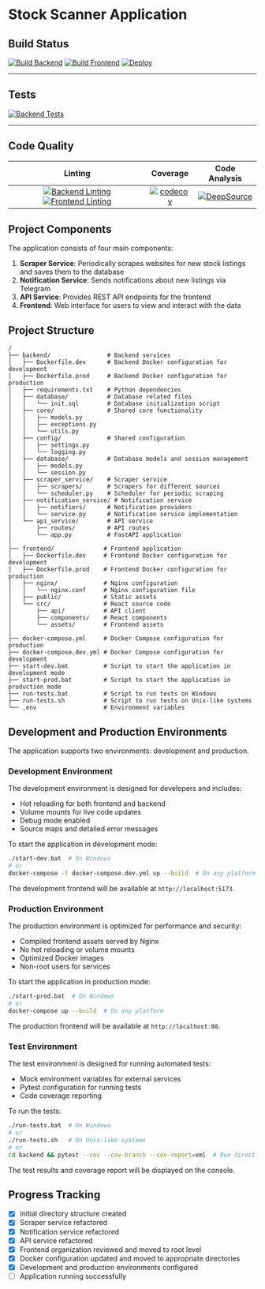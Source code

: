 # Stock Scanner Application

## Build Status
[![Build Backend](https://github.com/DcBexter/newstockscanner/actions/workflows/build-backend.yml/badge.svg)](https://github.com/DcBexter/newstockscanner/actions/workflows/build-backend.yml)
[![Build Frontend](https://github.com/DcBexter/newstockscanner/actions/workflows/build-frontend.yml/badge.svg)](https://github.com/DcBexter/newstockscanner/actions/workflows/build-frontend.yml)
[![Deploy](https://github.com/DcBexter/newstockscanner/actions/workflows/deploy.yml/badge.svg)](https://github.com/DcBexter/newstockscanner/actions/workflows/deploy.yml)

---

## Tests
[![Backend Tests](https://github.com/DcBexter/newstockscanner/actions/workflows/test-backend.yml/badge.svg)](https://github.com/DcBexter/newstockscanner/actions/workflows/test-backend.yml)

---

## Code Quality

| Linting | Coverage | Code Analysis |
| :-----: | :------: | :-----------: |
| [![Backend Linting](https://github.com/DcBexter/newstockscanner/actions/workflows/linting-backend.yml/badge.svg)](https://github.com/DcBexter/newstockscanner/actions/workflows/linting-backend.yml) [![Frontend Linting](https://github.com/DcBexter/newstockscanner/actions/workflows/linting-frontend.yml/badge.svg)](https://github.com/DcBexter/newstockscanner/actions/workflows/linting-frontend.yml) | [![codecov](https://codecov.io/gh/DcBexter/newstockscanner/branch/main/graph/badge.svg)](https://codecov.io/gh/DcBexter/newstockscanner) | [![DeepSource](https://deepsource.io/gh/DcBexter/newstockscanner.svg/?label=active+issues&show_trend=true)](https://deepsource.io/gh/DcBexter/newstockscanner/?ref=repository-badge) |

## Project Components

The application consists of four main components:

1. **Scraper Service**: Periodically scrapes websites for new stock listings and saves them to the database
2. **Notification Service**: Sends notifications about new listings via Telegram
3. **API Service**: Provides REST API endpoints for the frontend
4. **Frontend**: Web interface for users to view and interact with the data

## Project Structure

```
/
├── backend/                # Backend services
│   ├── Dockerfile.dev      # Backend Docker configuration for development
│   ├── Dockerfile.prod     # Backend Docker configuration for production
│   ├── requirements.txt    # Python dependencies
│   ├── database/           # Database related files
│   │   └── init.sql        # Database initialization script
│   ├── core/               # Shared core functionality
│   │   ├── models.py
│   │   ├── exceptions.py
│   │   └── utils.py
│   ├── config/             # Shared configuration
│   │   ├── settings.py
│   │   └── logging.py
│   ├── database/           # Database models and session management
│   │   ├── models.py
│   │   └── session.py
│   ├── scraper_service/    # Scraper service
│   │   ├── scrapers/       # Scrapers for different sources
│   │   └── scheduler.py    # Scheduler for periodic scraping
│   ├── notification_service/ # Notification service
│   │   ├── notifiers/      # Notification providers
│   │   └── service.py      # Notification service implementation
│   └── api_service/        # API service
│       ├── routes/         # API routes
│       └── app.py          # FastAPI application
│
├── frontend/              # Frontend application
│   ├── Dockerfile.dev     # Frontend Docker configuration for development
│   ├── Dockerfile.prod    # Frontend Docker configuration for production
│   ├── nginx/             # Nginx configuration
│   │   └── nginx.conf     # Nginx configuration file
│   ├── public/            # Static assets
│   └── src/               # React source code
│       ├── api/           # API client
│       ├── components/    # React components
│       └── assets/        # Frontend assets
│
├── docker-compose.yml     # Docker Compose configuration for production
├── docker-compose.dev.yml # Docker Compose configuration for development
├── start-dev.bat          # Script to start the application in development mode
├── start-prod.bat         # Script to start the application in production mode
├── run-tests.bat          # Script to run tests on Windows
├── run-tests.sh           # Script to run tests on Unix-like systems
└── .env                   # Environment variables
```

## Development and Production Environments

The application supports two environments: development and production.

### Development Environment

The development environment is designed for developers and includes:

- Hot reloading for both frontend and backend
- Volume mounts for live code updates
- Debug mode enabled
- Source maps and detailed error messages

To start the application in development mode:

```bash
./start-dev.bat  # On Windows
# or
docker-compose -f docker-compose.dev.yml up --build  # On any platform
```

The development frontend will be available at `http://localhost:5173`.

### Production Environment

The production environment is optimized for performance and security:

- Compiled frontend assets served by Nginx
- No hot reloading or volume mounts
- Optimized Docker images
- Non-root users for services

To start the application in production mode:

```bash
./start-prod.bat  # On Windows
# or
docker-compose up --build  # On any platform
```

The production frontend will be available at `http://localhost:80`.

### Test Environment

The test environment is designed for running automated tests:

- Mock environment variables for external services
- Pytest configuration for running tests
- Code coverage reporting

To run the tests:

```bash
./run-tests.bat  # On Windows
# or
./run-tests.sh   # On Unix-like systems
# or
cd backend && pytest --cov --cov-branch --cov-report=xml  # Run directly with pytest
```

The test results and coverage report will be displayed on the console.

## Progress Tracking

- [x] Initial directory structure created
- [x] Scraper service refactored
- [x] Notification service refactored
- [x] API service refactored
- [x] Frontend organization reviewed and moved to root level
- [x] Docker configuration updated and moved to appropriate directories
- [x] Development and production environments configured
- [ ] Application running successfully
